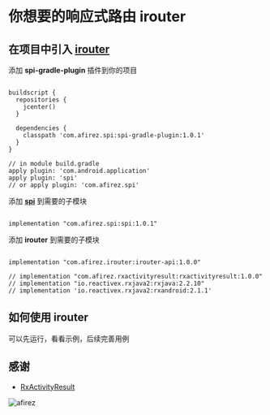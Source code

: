 # 你想要的响应式路由 irouter

## 在项目中引入 [irouter](https://github.com/afirez/irouter)

添加 **spi-gradle-plugin** 插件到你的项目

```

buildscript {
  repositories {
    jcenter()
  }

  dependencies {
    classpath 'com.afirez.spi:spi-gradle-plugin:1.0.1'
  }
}

// in module build.gradle
apply plugin: 'com.android.application'
apply plugin: 'spi'
// or apply plugin: 'com.afirez.spi'
```

添加 **[spi](https://github.com/afirez/spi)** 到需要的子模块

```

implementation "com.afirez.spi:spi:1.0.1"
```

添加 **irouter** 到需要的子模块

```

implementation "com.afirez.irouter:irouter-api:1.0.0"

// implementation "com.afirez.rxactivityresult:rxactivityresult:1.0.0"
// implementation "io.reactivex.rxjava2:rxjava:2.2.10"
// implementation 'io.reactivex.rxjava2:rxandroid:2.1.1'

```

## 如何使用 irouter

可以先运行，看看示例，后续完善用例

## 感谢

- [RxActivityResult](https://github.com/VictorAlbertos/RxActivityResult)

![afirez](https://user-gold-cdn.xitu.io/2019/6/1/16b13c2f917705f9?w=200&h=200&f=jpeg&s=20853)